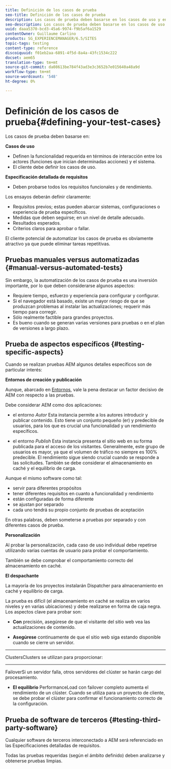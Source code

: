 ```yaml
---
title: Definición de los casos de prueba
seo-title: Definición de los casos de prueba
description: Los casos de prueba deben basarse en los casos de uso y en la especificación detallada de los requisitos
seo-description: Los casos de prueba deben basarse en los casos de uso y en la especificación detallada de los requisitos
uuid: daaa5370-bcd3-45a6-9974-f9b5af6a1529
contentOwner: Guillaume Carlino
products: SG_EXPERIENCEMANAGER/6.5/SITES
topic-tags: testing
content-type: reference
discoiquuid: f01eb2aa-6891-4f5d-8a4a-43fc1534c222
docset: aem65
translation-type: tm+mt
source-git-commit: da08613be784f43ad3e3c3652b7e015640a48a9d
workflow-type: tm+mt
source-wordcount: '548'
ht-degree: 0%

---
```



# Definición de los casos de prueba{#defining-your-test-cases}

Los casos de prueba deben basarse en:

**Casos de uso**

* Definen la funcionalidad requerida en términos de interacción entre los actores (funciones que inician determinadas acciones) y el sistema.
* El cliente debe definir los casos de uso.

**Especificación detallada de requisitos**

* Deben probarse todos los requisitos funcionales y de rendimiento.

Los ensayos deberán definir claramente:

* Requisitos previos; estas pueden abarcar sistemas, configuraciones o experiencia de prueba específicos.
* Medidas que deben seguirse; en un nivel de detalle adecuado.
* Resultados esperados.
* Criterios claros para aprobar o fallar.

El cliente potencial de automatizar los casos de prueba es obviamente atractivo ya que puede eliminar tareas repetitivas.

## Pruebas manuales versus automatizadas {#manual-versus-automated-tests}

Sin embargo, la automatización de los casos de prueba es una inversión importante, por lo que deben considerarse algunos aspectos:

* Requiere tiempo, esfuerzo y experiencia para configurar y configurar.
* Si el navegador está basado, existe un mayor riesgo de que se produzcan problemas al instalar las actualizaciones; requerir más tiempo para corregir.
* Sólo realmente factible para grandes proyectos.
* Es bueno cuando se generan varias versiones para pruebas o en el plan de versiones a largo plazo.

## Prueba de aspectos específicos {#testing-specific-aspects}

Cuando se realizan pruebas AEM algunos detalles específicos son de particular interés:

**Entornos de creación y publicación**

Aunque, abarcado en [Entornos](/help/sites-developing/the-basics.md#environments), vale la pena destacar un factor decisivo de AEM con respecto a las pruebas.

Debe considerar AEM como dos aplicaciones:

* el entorno *Autor*
Esta instancia permite a los autores introducir y publicar contenido.
Esto tiene un conjunto pequeño (er) y predecible de usuarios, para los que es crucial una funcionalidad y un rendimiento específicos.

* el entorno *Publish*
Esta instancia presenta el sitio web en su forma publicada para el acceso de los visitantes.
Generalmente, este grupo de usuarios es mayor, ya que el volumen de tráfico no siempre es 100% predecible. El rendimiento sigue siendo crucial cuando se responde a las solicitudes. También se debe considerar el almacenamiento en caché y el equilibrio de carga.

Aunque el mismo software como tal:

* servir para diferentes propósitos
* tener diferentes requisitos en cuanto a funcionalidad y rendimiento
* están configuradas de forma diferente
* se ajustan por separado
* cada uno tendrá su propio conjunto de pruebas de aceptación

En otras palabras, deben someterse a pruebas por separado y con diferentes casos de prueba.

**Personalización**

Al probar la personalización, cada caso de uso individual debe repetirse utilizando varias cuentas de usuario para probar el comportamiento.

También se debe comprobar el comportamiento correcto del almacenamiento en caché.

**El despachante**

La mayoría de los proyectos instalarán Dispatcher para almacenamiento en caché y equilibrio de carga.

La prueba es difícil (el almacenamiento en caché se realiza en varios niveles y en varias ubicaciones) y debe realizarse en forma de caja negra. Los aspectos clave para probar son:

* **Con**
precisión, asegúrese de que el visitante del sitio web vea las actualizaciones de contenido.

* **Asegúrese**
continuamente de que el sitio web siga estando disponible cuando se cierre un servidor.

* ****
ClustersClusters se utilizan para proporcionar:

   * ****
FailoverSi un servidor falla, otros servidores del clúster se harán cargo del procesamiento.

   * **El equilibrio**
PerformanceLoad con failover completo aumenta el rendimiento de un clúster.
Cuando se utiliza para un proyecto de cliente, se debe probar el clúster para confirmar el funcionamiento correcto de la configuración.

## Prueba de software de terceros {#testing-third-party-software}

Cualquier software de terceros interconectado a AEM será referenciado en las Especificaciones detalladas de requisitos.

Todas las pruebas requeridas (según el ámbito definido) deben analizarse y obtenerse pruebas limpias.
